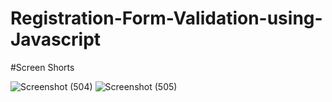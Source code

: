 # Registration-Form-Validation-using-Javascript
#Screen Shorts

![Screenshot (504)](https://user-images.githubusercontent.com/93989396/219451156-cea6066d-a294-45fa-82d9-931d1c67f686.png)
![Screenshot (505)](https://user-images.githubusercontent.com/93989396/219451176-71ef0294-c49b-4fa1-a7b1-87cb82da7723.png)
